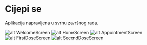 # Cijepi se

Aplikacija napravljena u svrhu završnog rada.

![alt WelcomeScreen](https://raw.githubusercontent.com/lkereceni/cijepise-screens/main/WelcomeScreen.png?token=ASXYKAHCBYAQAOJCIO5QHTTA4QYQ6) ![alt HomeScreen](https://raw.githubusercontent.com/lkereceni/cijepise-screens/main/HomeScreen.png?token=ASXYKADLC2R62SZ42UCXC43A4QYT6) ![alt AppointmentScreen](https://raw.githubusercontent.com/lkereceni/cijepise-screens/main/AppointmentScreen.png?token=ASXYKAHKVJFLC3BRYQWAFB3A4QY3A) ![alt FirstDoseScreen](https://raw.githubusercontent.com/lkereceni/cijepise-screens/main/DoseOneScreen.png?token=ASXYKAAO3O4HENPNZFLTO43A4QY7Y) ![alt SecondDoseScreen](https://raw.githubusercontent.com/lkereceni/cijepise-screens/main/DoseTwoScreen.png?token=ASXYKAGHMYU7LFNZ6MVKJJTA4QZBC) 
